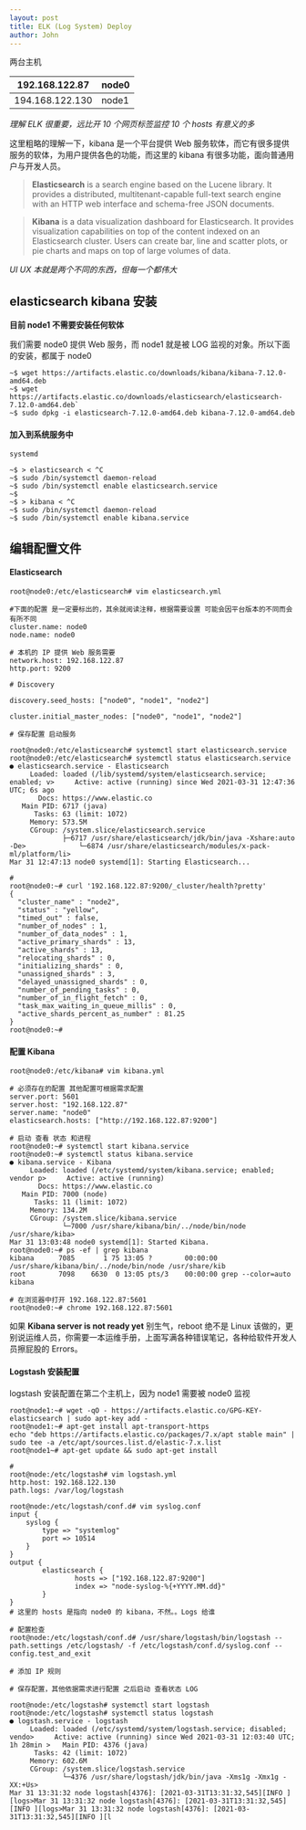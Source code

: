 ```yaml
---
layout: post
title: ELK (Log System) Deploy
author: John
---
```


两台主机

192.168.122.87  | node0 |
----------------|-------|
194.168.122.130 | node1 |

*理解 ELK 很重要，远比开 10 个网页标签监控 10 个 hosts 有意义的多*

这里粗略的理解一下，kibana 是一个平台提供 Web 服务软体，而它有很多提供服务的软体，为用户提供各色的功能，而这里的 kibana 有很多功能，面向普通用户与开发人员。

> **Elasticsearch** is a search engine based on the Lucene library. It provides a distributed, multitenant-capable full-text search engine with an HTTP web interface and schema-free JSON documents. 

> **Kibana** is a data visualization dashboard for Elasticsearch. It provides visualization capabilities on top of the content indexed on an Elasticsearch cluster. Users can create bar, line and scatter plots, or pie charts and maps on top of large volumes of data.

*UI UX 本就是两个不同的东西，但每一个都伟大*

## elasticsearch kibana 安装

**目前 node1 不需要安装任何软体**

我们需要 node0 提供 Web 服务，而 node1 就是被 LOG 监视的对象。所以下面的安装，都属于 node0

```
~$ wget https://artifacts.elastic.co/downloads/kibana/kibana-7.12.0-amd64.deb
~$ wget https://artifacts.elastic.co/downloads/elasticsearch/elasticsearch-7.12.0-amd64.deb`
~$ sudo dpkg -i elasticsearch-7.12.0-amd64.deb kibana-7.12.0-amd64.deb
```

#### 加入到系统服务中

`systemd`

```
~$ > elasticsearch < ^C
~$ sudo /bin/systemctl daemon-reload
~$ sudo /bin/systemctl enable elasticsearch.service
~$
~$ > kibana < ^C
~$ sudo /bin/systemctl daemon-reload
~$ sudo /bin/systemctl enable kibana.service
```

## 编辑配置文件

#### Elasticsearch

```
root@node0:/etc/elasticsearch# vim elasticsearch.yml

#下面的配置 是一定要标出的，其余就阅读注释，根据需要设置 可能会因平台版本的不同而会有所不同
cluster.name: node0
node.name: node0

# 本机的 IP 提供 Web 服务需要
network.host: 192.168.122.87
http.port: 9200

# Discovery

discovery.seed_hosts: ["node0", "node1", "node2"]

cluster.initial_master_nodes: ["node0", "node1", "node2"]

# 保存配置 启动服务

root@node0:/etc/elasticsearch# systemctl start elasticsearch.service
root@node0:/etc/elasticsearch# systemctl status elasticsearch.service
● elasticsearch.service - Elasticsearch
     Loaded: loaded (/lib/systemd/system/elasticsearch.service; enabled; v>     Active: active (running) since Wed 2021-03-31 12:47:36 UTC; 6s ago
       Docs: https://www.elastic.co
   Main PID: 6717 (java)
      Tasks: 63 (limit: 1072)
     Memory: 573.5M
     CGroup: /system.slice/elasticsearch.service
             ├─6717 /usr/share/elasticsearch/jdk/bin/java -Xshare:auto -De>             └─6874 /usr/share/elasticsearch/modules/x-pack-ml/platform/li>
Mar 31 12:47:13 node0 systemd[1]: Starting Elasticsearch...

#
root@node0:~# curl '192.168.122.87:9200/_cluster/health?pretty'
{
  "cluster_name" : "node2",
  "status" : "yellow",
  "timed_out" : false,
  "number_of_nodes" : 1,
  "number_of_data_nodes" : 1,
  "active_primary_shards" : 13,
  "active_shards" : 13,
  "relocating_shards" : 0,
  "initializing_shards" : 0,
  "unassigned_shards" : 3,
  "delayed_unassigned_shards" : 0,
  "number_of_pending_tasks" : 0,
  "number_of_in_flight_fetch" : 0,
  "task_max_waiting_in_queue_millis" : 0,
  "active_shards_percent_as_number" : 81.25
}
root@node0:~#
```

#### 配置 Kibana

```
root@node0:/etc/kibana# vim kibana.yml

# 必须存在的配置 其他配置可根据需求配置
server.port: 5601
server.host: "192.168.122.87"
server.name: "node0"
elasticsearch.hosts: ["http://192.168.122.87:9200"]

# 启动 查看 状态 和进程
root@node0:~# systemctl start kibana.service
root@node0:~# systemctl status kibana.service
● kibana.service - Kibana
     Loaded: loaded (/etc/systemd/system/kibana.service; enabled; vendor p>     Active: active (running)
       Docs: https://www.elastic.co
   Main PID: 7000 (node)
      Tasks: 11 (limit: 1072)
     Memory: 134.2M
     CGroup: /system.slice/kibana.service
             └─7000 /usr/share/kibana/bin/../node/bin/node /usr/share/kiba>
Mar 31 13:03:48 node0 systemd[1]: Started Kibana.
root@node0:~# ps -ef | grep kibana
kibana      7085       1 75 13:05 ?        00:00:00 /usr/share/kibana/bin/../node/bin/node /usr/share/kib
root        7098    6630  0 13:05 pts/3    00:00:00 grep --color=auto kibana
```
```
# 在浏览器中打开 192.168.122.87:5601
root@node0:~# chrome 192.168.122.87:5601
```

如果 **Kibana server is not ready yet** 别生气，reboot 绝不是 Linux 该做的，更别说运维人员，你需要一本运维手册，上面写满各种错误笔记，各种给软件开发人员擦屁股的 Errors。

[]()

#### Logstash 安装配置

logstash 安装配置在第二个主机上，因为 node1 需要被 node0 监视

```
root@node1:~# wget -qO - https://artifacts.elastic.co/GPG-KEY-elasticsearch | sudo apt-key add -
root@node1:~# apt-get install apt-transport-https
echo "deb https://artifacts.elastic.co/packages/7.x/apt stable main" | sudo tee -a /etc/apt/sources.list.d/elastic-7.x.list
root@node1~# apt-get update && sudo apt-get install 

#
root@node:/etc/logstash# vim logstash.yml
http.host: 192.168.122.130
path.logs: /var/log/logstash

root@node:/etc/logstash/conf.d# vim syslog.conf
input {
    syslog {
        type => "systemlog"
        port => 10514
    }
}
output {
        elasticsearch {
                hosts => ["192.168.122.87:9200"]
                index => "node-syslog-%{+YYYY.MM.dd}"
        }
}
# 这里的 hosts 是指向 node0 的 kibana，不然。。Logs 给谁

# 配置检查
root@node:/etc/logstash/conf.d# /usr/share/logstash/bin/logstash --path.settings /etc/logstash/ -f /etc/logstash/conf.d/syslog.conf --config.test_and_exit

# 添加 IP 规则

# 保存配置，其他依据需求进行配置 之后启动 查看状态 LOG

root@node:/etc/logstash# systemctl start logstash
root@node:/etc/logstash# systemctl status logstash
● logstash.service - logstash
     Loaded: loaded (/etc/systemd/system/logstash.service; disabled; vendo>     Active: active (running) since Wed 2021-03-31 12:03:40 UTC; 1h 28min >   Main PID: 4376 (java)
      Tasks: 42 (limit: 1072)
     Memory: 602.6M
     CGroup: /system.slice/logstash.service
             └─4376 /usr/share/logstash/jdk/bin/java -Xms1g -Xmx1g -XX:+Us>
Mar 31 13:31:32 node logstash[4376]: [2021-03-31T13:31:32,545][INFO ][logs>Mar 31 13:31:32 node logstash[4376]: [2021-03-31T13:31:32,545][INFO ][logs>Mar 31 13:31:32 node logstash[4376]: [2021-03-31T13:31:32,545][INFO ][l
```
